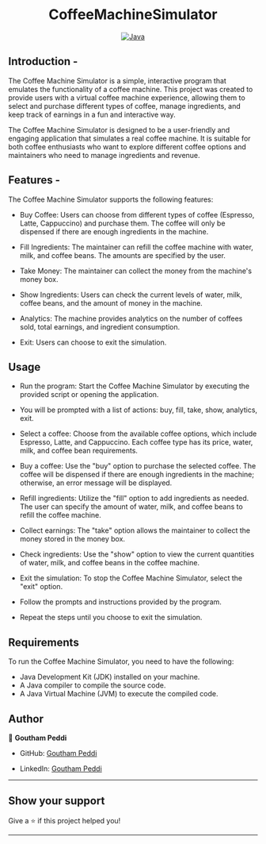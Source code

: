 <h1 align = "center"> CoffeeMachineSimulator </h1>

<p align="center">
<a href="Java url">
    <img alt="Java" src="https://img.shields.io/badge/Java->=8-darkblue.svg" />
</a>
</p>

## Introduction -
The Coffee Machine Simulator is a simple, interactive program that emulates the functionality of a coffee machine. This project was created to provide users with a virtual coffee machine experience, allowing them to select and purchase different types of coffee, manage ingredients, and keep track of earnings in a fun and interactive way.

The Coffee Machine Simulator is designed to be a user-friendly and engaging application that simulates a real coffee machine. It is suitable for both coffee enthusiasts who want to explore different coffee options and maintainers who need to manage ingredients and revenue.
## Features -
The Coffee Machine Simulator supports the following features:

* Buy Coffee: Users can choose from different types of coffee (Espresso, Latte, Cappuccino) and purchase them.
  The coffee will only be dispensed if there are enough ingredients in the machine.

* Fill Ingredients: The maintainer can refill the coffee machine with water, milk, and coffee beans.
  The amounts are specified by the user.

* Take Money: The maintainer can collect the money from the machine's money box.

* Show Ingredients: Users can check the current levels of water, milk, coffee beans, and the amount of money in the machine.

* Analytics: The machine provides analytics on the number of coffees sold, total earnings, and ingredient consumption.

* Exit: Users can choose to exit the simulation.

## Usage

* Run the program: Start the Coffee Machine Simulator by executing the provided script or opening the application.

* You will be prompted with a list of actions: buy, fill, take, show, analytics, exit.
  
* Select a coffee: Choose from the available coffee options, which include Espresso, Latte, and Cappuccino. Each coffee type has its price, water, milk, and coffee bean requirements.
  
* Buy a coffee: Use the "buy" option to purchase the selected coffee. The coffee will be dispensed if there are enough ingredients in the machine; otherwise, an error message will be displayed.
  
* Refill ingredients: Utilize the "fill" option to add ingredients as needed. The user can specify the amount of water, milk, and coffee beans to refill the coffee machine.
  
* Collect earnings: The "take" option allows the maintainer to collect the money stored in the money box.
  
* Check ingredients: Use the "show" option to view the current quantities of water, milk, and coffee beans in the coffee machine.
  
* Exit the simulation: To stop the Coffee Machine Simulator, select the "exit" option.

* Follow the prompts and instructions provided by the program.

* Repeat the steps until you choose to exit the simulation.

## Requirements
To run the Coffee Machine Simulator, you need to have the following:

* Java Development Kit (JDK) installed on your machine.
* A Java compiler to compile the source code.
* A Java Virtual Machine (JVM) to execute the compiled code.

## Author

👤 **Goutham Peddi**

* GitHub: [Goutham Peddi](https://github.com/GOUTHAMPEDDI)

* LinkedIn: [Goutham Peddi](https://www.linkedin.com/in/goutham-peddi-5444ba22b/)

---


## Show your support

Give a ⭐️ if this project helped you!
    
---
